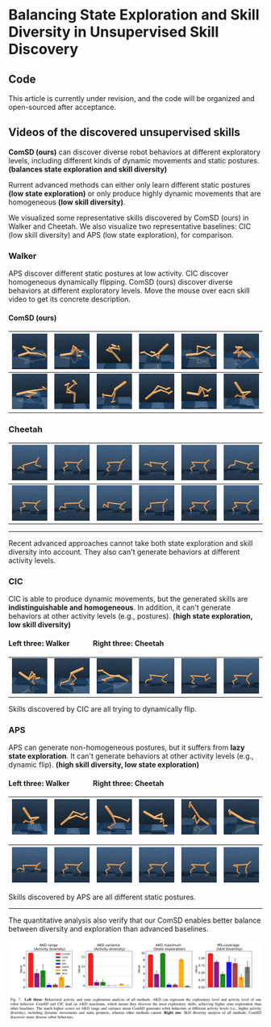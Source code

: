 # Balancing State Exploration and Skill Diversity in Unsupervised Skill Discovery

## Code
This article is currently under revision, and the code will be organized and open-sourced after acceptance.




## Videos of the discovered unsupervised skills



**ComSD (ours)** can discover diverse robot behaviors at different exploratory levels, including different kinds of dynamic movements and static postures. **(balances state exploration and skill diversity)**

Rurrent advanced methods can either only learn different static postures **(low state exploration)** or only produce highly dynamic movements that are homogeneous **(low skill diversity)**.

We visualized some representative skills discovered by ComSD (ours) in Walker and Cheetah. We also visualize two representative baselines: CIC (low skill diversity) and APS (low state exploration), for comparison. 

### Walker

APS discover different static postures at low activity. CIC discover homogeneous dynamically flipping.  ComSD (ours) discover diverse behaviors at different exploratory levels. Move the mouse over eacn skill video to get its concrete description. 

#### ComSD (ours) 

| <img src="comsdgif/w12.gif" title="Flip forward"> | <img src="comsdgif/w11.gif" title="Flip backward"> | <img src="comsdgif/w10.gif" title="Flip failed"> | <img src="comsdgif/w9.gif" title="Advance on knees"> | <img src="comsdgif/w8.gif" title="Lie down and kick back"> | <img src="comsdgif/w7.gif" title="Crawl forward"> |
| :---: | :---: | :---: | :---: | :---: | :---: |
| <img src="comsdgif/w6.gif" title="Shake the left leg"> | <img src="comsdgif/w5.gif" title="Stand up"> | <img src="comsdgif/w4.gif" title="Flip to yoga"> | <img src="comsdgif/w3.gif" title="Lift the right leg"> | <img src="comsdgif/w2.gif" title="Lift the left leg"> | <img src="comsdgif/w1.gif" title="Kneel down"> |

### Cheetah



| <img src="comsdgif/c12.gif" title="Flip backward"> | <img src="comsdgif/c11.gif" title="Jump"> | <img src="comsdgif/c10.gif" title="Flip forward"> | <img src="comsdgif/c9.gif" title="Walk on hands"> | <img src="comsdgif/c8.gif" title="Step back"> | <img src="comsdgif/c7.gif" title="Walk forward"> |
| :---: | :---: | :---: | :---: | :---: | :---: |
| <img src="comsdgif/c6.gif" title="Flip and shake hand"> | <img src="comsdgif/c5.gif" title="Leg taps floor"> | <img src="comsdgif/c4.gif" title="Leg taps floor(slow)"> | <img src="comsdgif/c3.gif" title="Hand taps floor"> | <img src="comsdgif/c2.gif" title="Posture 1"> | <img src="comsdgif/c1.gif" title="Posture 2"> |


___
Recent advanced approaches cannot take both state exploration and skill diversity into account. They also can't generate behaviors at different activity levels.


### CIC


CIC is able to produce dynamic movements, but the generated skills are **indistinguishable and homogeneous**.  In addition, it can't generate behaviors at other activity levels (e.g., postures).  **(high state exploration, low skill diversity)**




#### Left three: Walker &nbsp;&nbsp;&nbsp;&nbsp;&nbsp; &nbsp;&nbsp;&nbsp;&nbsp;&nbsp;&nbsp;  Right three: Cheetah

 | | | | | | |
| :---: | :---: | :---: | :---: | :---: | :---: |
|![GIF 1](cic/w1.gif)<br>|![GIF 2](cic/w2.gif)<br>|![GIF 3](cic/w3.gif)<br> |![GIF 4](cic/c1.gif)<br> |![GIF 5](cic/c2.gif)<br>|![GIF 6](cic/c3.gif)<br> |

Skills discovered by CIC are all trying to dynamically flip.



### APS


APS can generate non-homogeneous postures, but it suffers from **lazy state exploration**. It can't generate behaviors at other activity levels (e.g., dynamic flip). **(high skill diversity, low state exploration)**



#### Left three: Walker &nbsp;&nbsp;&nbsp;&nbsp;&nbsp; &nbsp;&nbsp;&nbsp;&nbsp;&nbsp;&nbsp;  Right three: Cheetah
|![GIF 1](aps/w1.gif)<br> |![GIF 2](aps/w2.gif)<br>|![GIF 3](aps/w3.gif)<br>|![GIF 4](aps/w4.gif)<br> |![GIF 5](aps/w5.gif)<br>|![GIF 6](aps/w6.gif)<br>|
| :---: | :---: | :---: | :---: | :---: | :---: |

|![GIF 1](aps/c1.gif)<br> |![GIF 2](aps/c2.gif)<br>|![GIF 3](aps/c3.gif)<br>|![GIF 4](aps/c4.gif)<br> |![GIF 5](aps/c5.gif)<br>|![GIF 6](aps/c6.gif)<br>|
| :---: | :---: | :---: | :---: | :---: | :---: |


Skills discovered by APS are all different static postures.

___

The quantitative analysis also verify that our ComSD enables better balance between diversity and exploration than advanced baselines.


![Example Image](quantitative.png)





